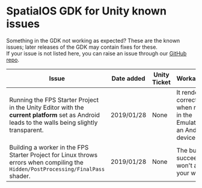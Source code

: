 # SpatialOS GDK for Unity known issues


Something in the GDK not working as expected? These are the known issues; later releases of the GDK may contain fixes for these.  
If your issue is not listed here, you can raise an issue through our [GitHub repo](https://github.com/spatialos/unrealgdk/issues).

| Issue                                                                                                                                                                                                                                                                                                                        | Date added | Unity Ticket                                                                                           | Workaround?                                                           |
|------------------------------------------------------------------------------------------------------------------------------------------------------------------------------------------------------------------------------------------------------------------------------------------------------------------------------|------------|--------------------------------------------------------------------------------------------------------|-----------------------------------------------------------------------|
| Running the FPS Starter Project in the Unity Editor with the **current platform** set as Android leads to the walls being slightly transparent.                                                                                                      | 2019/01/28 | None                                                                                                | It renders correctly when running in the Emulator or an Android device.                                                |
| Building a worker in the FPS Starter Project for Linux throws errors when compiling the `Hidden/PostProcessing/FinalPass` shader.                                                                                                    | 2019/01/28 | None                                                                                                | The build still succeeds and won't affect your worker.                                                |

